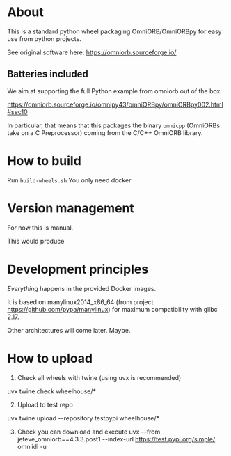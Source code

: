 # About

This is a standard python wheel packaging OmniORB/OmniORBpy for easy use from python projects.

See original software here: https://omniorb.sourceforge.io/

## Batteries included

We aim at supporting the full Python example from omniorb out of the box:

https://omniorb.sourceforge.io/omnipy43/omniORBpy/omniORBpy002.html#sec10

In particular, that means that this packages the binary `omnicpp` (OmniORBs take on a C Preprocessor) coming from the C/C++ OmniORB library.



# How to build

Run ```build-wheels.sh``` You only need docker

# Version management

For now this is manual.

This would produce 

# Development principles

_Everything_ happens in the provided Docker images.

It is based on manylinux2014_x86_64 (from project https://github.com/pypa/manylinux) for maximum
compatibility with glibc 2.17.

Other architectures will come later. Maybe.

# How to upload

1) Check all wheels with twine (using uvx is recommended)

uvx twine check wheelhouse/*

2) Upload to test repo

uvx twine upload --repository testpypi wheelhouse/*

3) Check you can download and execute
uvx --from jeteve_omniorb==4.3.3.post1  --index-url https://test.pypi.org/simple/ omniidl -u
